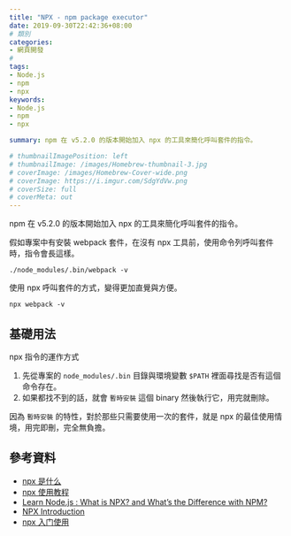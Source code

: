 ```yaml
---
title: "NPX - npm package executor"
date: 2019-09-30T22:42:36+08:00
# 類別
categories:
- 網頁開發
# 
tags:
- Node.js
- npm
- npx
keywords:
- Node.js
- npm
- npx

summary: npm 在 v5.2.0 的版本開始加入 npx 的工具來簡化呼叫套件的指令。

# thumbnailImagePosition: left
# thumbnailImage: /images/Homebrew-thumbnail-3.jpg
# coverImage: /images/Homebrew-Cover-wide.png
# coverImage: https://i.imgur.com/SdgYdVw.png
# coverSize: full
# coverMeta: out
---
```


npm 在 v5.2.0 的版本開始加入 npx 的工具來簡化呼叫套件的指令。

假如專案中有安裝 webpack 套件，在沒有 npx 工具前，使用命令列呼叫套件時，指令會長這樣。

```
./node_modules/.bin/webpack -v
```

使用 npx 呼叫套件的方式，變得更加直覺與方便。

```
npx webpack -v
```

## 基礎用法

npx 指令的運作方式

1. 先從專案的 `node_modules/.bin` 目錄與環境變數 `$PATH` 裡面尋找是否有這個命令存在。
2. 如果都找不到的話，就會 `暫時安裝` 這個 binary 然後執行它，用完就刪除。

因為 `暫時安裝` 的特性，對於那些只需要使用一次的套件，就是 npx 的最佳使用情境，用完即刪，完全無負擔。

## 參考資料

* [npx 是什么](https://zhuanlan.zhihu.com/p/27840803)
* [npx 使用教程](http://www.ruanyifeng.com/blog/2019/02/npx.html)
* [Learn Node.js : What is NPX? and What’s the Difference with NPM?](https://random.matob.web.id/programming/learn-node-js-what-is-npx-and-whats-the-difference-with-npm/)
* [NPX Introduction](https://github.com/ajhsu/blog/issues/75)
* [npx 入门使用](https://zyf.im/2019/07/17/npx-getting-started/#%E9%81%BF%E5%85%8D%E5%85%A8%E5%B1%80%E5%AE%89%E8%A3%85%E6%A8%A1%E5%9D%97)
